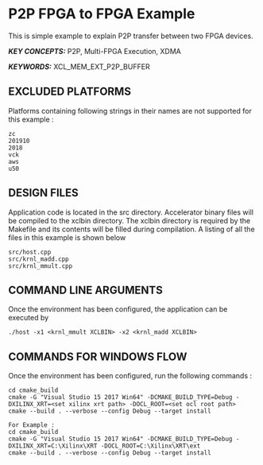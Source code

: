 P2P FPGA to FPGA Example
======================

This is simple example to explain P2P transfer between two FPGA devices.

***KEY CONCEPTS:*** P2P, Multi-FPGA Execution, XDMA

***KEYWORDS:*** XCL_MEM_EXT_P2P_BUFFER

## EXCLUDED PLATFORMS
Platforms containing following strings in their names are not supported for this example :
```
zc
201910
2018
vck
aws
u50
```

##  DESIGN FILES
Application code is located in the src directory. Accelerator binary files will be compiled to the xclbin directory. The xclbin directory is required by the Makefile and its contents will be filled during compilation. A listing of all the files in this example is shown below

```
src/host.cpp
src/krnl_madd.cpp
src/krnl_mmult.cpp
```

##  COMMAND LINE ARGUMENTS
Once the environment has been configured, the application can be executed by
```
./host -x1 <krnl_mmult XCLBIN> -x2 <krnl_madd XCLBIN>
```

##  COMMANDS FOR WINDOWS FLOW
Once the environment has been configured, run the following commands : 
```
cd cmake_build
cmake -G "Visual Studio 15 2017 Win64" -DCMAKE_BUILD_TYPE=Debug -DXILINX_XRT=<set xilinx xrt path> -DOCL_ROOT=<set ocl root path>
cmake --build . --verbose --config Debug --target install

For Example : 
cd cmake_build
cmake -G "Visual Studio 15 2017 Win64" -DCMAKE_BUILD_TYPE=Debug -DXILINX_XRT=C:\Xilinx\XRT -DOCL_ROOT=C:\Xilinx\XRT\ext
cmake --build . --verbose --config Debug --target install
```
